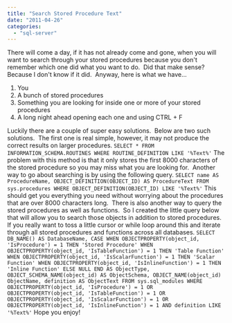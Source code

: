```yaml
---
title: "Search Stored Procedure Text"
date: "2011-04-26"
categories: 
  - "sql-server"
---
```


There will come a day, if it has not already come and gone, when you will want to search through your stored procedures because you don't remember which one did what you want to do.  Did that make sense?  Because I don't know if it did.  Anyway, here is what we have...

1. You
2. A bunch of stored procedures
3. Something you are looking for inside one or more of your stored procedures
4. A long night ahead opening each one and using CTRL + F

Luckily there are a couple of super easy solutions.  Below are two such solutions.  The first one is real simple, however, it may not produce the correct results on larger procedures. `SELECT * FROM INFORMATION_SCHEMA.ROUTINES WHERE ROUTINE_DEFINITION LIKE '%Text%'` The problem with this method is that it only stores the first 8000 characters of the stored procedure so you may miss what you are looking for.  Another way to go about searching is by using the following query. `SELECT name AS ProcedureName, OBJECT_DEFINITION(OBJECT_ID) AS ProcedureText FROM sys.procedures WHERE OBJECT_DEFINITION(OBJECT_ID) LIKE '%Text%'` This should get you everything you need without worrying about the procedures that are over 8000 characters long.  There is also another way to query the stored procedures as well as functions.  So I created the little query below that will allow you to search those objects in addition to stored procedures. If you really want to toss a little cursor or while loop around this and iterate through all stored procedures and functions across all databases. `SELECT DB_NAME() AS DatabaseName, CASE WHEN OBJECTPROPERTY(object_id, 'IsProcedure') = 1 THEN 'Stored Procedure' WHEN OBJECTPROPERTY(object_id, 'IsTableFunction') = 1 THEN 'Table Function' WHEN OBJECTPROPERTY(object_id, 'IsScalarFunction') = 1 THEN 'Scalar Function' WHEN OBJECTPROPERTY(object_id, 'IsInlineFunction') = 1 THEN 'Inline Function' ELSE NULL END AS ObjectType, OBJECT_SCHEMA_NAME(object_id) AS ObjectSchema, OBJECT_NAME(object_id) ObjectName, definition AS ObjectText FROM sys.sql_modules WHERE OBJECTPROPERTY(object_id, 'IsProcedure') = 1 OR OBJECTPROPERTY(object_id, 'IsTableFunction') = 1 OR OBJECTPROPERTY(object_id, 'IsScalarFunction') = 1 OR OBJECTPROPERTY(object_id, 'IsInlineFunction') = 1 AND definition LIKE '%Text%'` Hope you enjoy!
